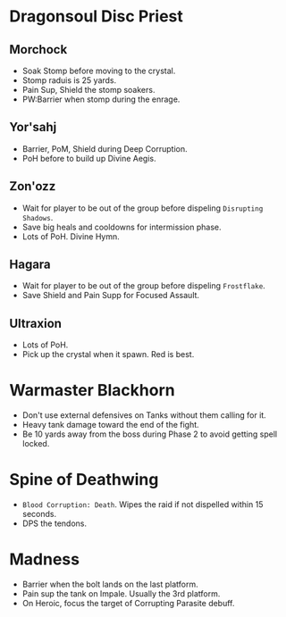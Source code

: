 # Dragonsoul Disc Priest

## Morchock

- Soak Stomp before moving to the crystal.
- Stomp raduis is 25 yards.
- Pain Sup, Shield the stomp soakers.
- PW:Barrier when stomp during the enrage.

## Yor'sahj

- Barrier, PoM, Shield during Deep Corruption.
- PoH before to build up Divine Aegis.

## Zon'ozz

- Wait for player to be out of the group before dispeling `Disrupting Shadows`.
- Save big heals and cooldowns for intermission phase.
- Lots of PoH. Divine Hymn.

## Hagara

- Wait for player to be out of the group before dispeling `Frostflake`.
- Save Shield and Pain Supp for Focused Assault.

## Ultraxion

- Lots of PoH.
- Pick up the crystal when it spawn. Red is best.

# Warmaster Blackhorn

- Don't use external defensives on Tanks without them calling for it.
- Heavy tank damage toward the end of the fight.
- Be 10 yards away from the boss during Phase 2 to avoid getting spell locked.

# Spine of Deathwing

- `Blood Corruption: Death`. Wipes the raid if not dispelled within 15 seconds.
- DPS the tendons.

# Madness

- Barrier when the bolt lands on the last platform.
- Pain sup the tank on Impale. Usually the 3rd platform.
- On Heroic, focus the target of Corrupting Parasite debuff.


